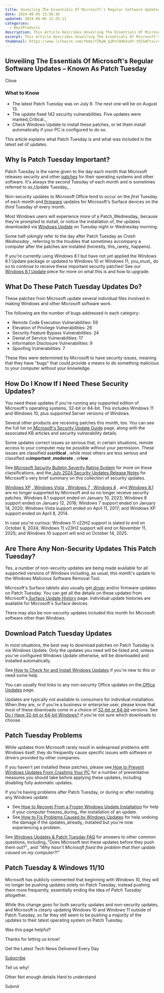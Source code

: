 ```yaml
---
title: Unveiling The Essentials Of Microsoft's Regular Software Updates – Known As Patch Tuesday
date: 2024-08-05 15:56:36
updated: 2024-08-06 12:25:11
categories:
  - BestProducts
description: This Article Describes Unveiling The Essentials Of Microsoft's Regular Software Updates – Known As Patch Tuesday
excerpt: This Article Describes Unveiling The Essentials Of Microsoft's Regular Software Updates – Known As Patch Tuesday
thumbnail: https://www.lifewire.com/thmb/fZAyW_q2RrCH4bIuVh-tO15AFts=/400x300/filters:no_upscale():max_bytes(150000):strip_icc():format(webp)/patch-tuesday-2625783-d6bcf232b3c64fc5958037ad31299bd9.png
---
```


## Unveiling The Essentials Of Microsoft's Regular Software Updates – Known As Patch Tuesday

Close 

###  What to Know

* The latest Patch Tuesday was on July 9\. The next one will be on August 13.
* The update fixed 142 security vulnerabilities. Five updates were marked_Critical._
* Check Windows Update to install these patches, or let them install automatically if your PC is configured to do so.

 This article explains what Patch Tuesday is and what was included in the latest set of updates.  

##  Why Is Patch Tuesday Important? 

 Patch Tuesday is the name given to the day each month that Microsoft releases security and other [ patches](https://www.lifewire.com/what-is-a-patch-2625960) for their operating systems and other software. It's always the second Tuesday of each month and is sometimes referred to as_Update Tuesday_ .

 Non-security updates to Microsoft Office tend to occur on the _first_ Tuesday of each month and[ firmware](https://www.lifewire.com/what-is-firmware-2625881) updates for Microsoft's Surface devices on the _third_ Tuesday of every month.

 Most Windows users will experience more of a Patch_Wednesday_ because they're prompted to install, or notice the installation of, the updates downloaded via [ Windows Update](https://www.lifewire.com/what-is-windows-update-2624597) on Tuesday night or Wednesday morning.

 Some half-jokingly refer to the day after Patch Tuesday as _Crash Wednesday_ , referring to the troubles that sometimes accompany a computer after the patches are installed (honestly, this_rarely_ happens).

 If you're currently using Windows 8.1 but have not yet applied the Windows 8.1 Update package or updated to Windows 10 or Windows 11, you_must_ do so to continue to receive these important security patches! See our [ Windows 8.1 Update](https://www.lifewire.com/windows-8-1-update-2626250) piece for more on what this is and how to upgrade.

##  What Do These Patch Tuesday Updates Do? 

 These patches from Microsoft update several individual files involved in making Windows and other Microsoft software work.

 The following are the number of bugs addressed in each category:  

* Remote Code Execution Vulnerabilities: 59
* Elevation of Privilege Vulnerabilities: 26
* Security Feature Bypass Vulnerabilities: 24
* Denial of Service Vulnerabilities: 17
* Information Disclosure Vulnerabilities: 9
* Spoofing Vulnerabilities: 7

 These files were determined by Microsoft to have security issues, meaning that they have "bugs" that could provide a means to do something malicious to your computer without your knowledge.

##  How Do I Know If I Need These Security Updates? 

 You need these updates if you're running any supported edition of Microsoft's operating systems, 32-bit or 64-bit. This includes Windows 11 and Windows 10, plus supported Server versions of Windows.

 Several other products are receiving patches this month, too. You can see the full list on[ Microsoft's Security Update Guide](https://msrc.microsoft.com/update-guide/en-us) page, along with the associated KB articles and security vulnerability details.

 Some updates correct issues so serious that, in certain situations, remote access to your computer may be possible without your permission. These issues are classified as**critical** , while most others are less serious and classified as**important** ,**moderate** , or**low** .

 See[ Microsoft Security Bulletin Severity Rating System](https://www.lifewire.com/microsoft-security-bulletin-severity-rating-system-2625998) for more on these classifications, and the[ July 2024 Security Updates Release Notes](https://msrc.microsoft.com/update-guide/releaseNote/2024-Jul) for Microsoft's very brief summary on this collection of security updates.

[ Windows XP](https://www.lifewire.com/windows-xp-2626354) ,[ Windows Vista](https://www.lifewire.com/windows-vista-2626311) ,[ Windows 7](https://www.lifewire.com/windows-7-2626265) ,[ Windows 8](https://www.lifewire.com/windows-8-2626235) , and[ Windows 8.1](https://www.lifewire.com/windows-8-1-2626251) are no longer supported by Microsoft and so no longer receive security patches. Windows 8.1 support ended on January 10, 2023; Windows 8 support ended on January 12, 2016; Windows 7 support ended on January 14, 2020; Windows Vista support ended on April 11, 2017; and Windows XP support ended on April 8, 2014.

 In case you're curious: Windows 11 v22H2 support is slated to end on October 8, 2024; Windows 11 v23H2 support will end on November 11, 2025; and Windows 10 support will end on October 14, 2025.

##  Are There Any Non-Security Updates This Patch Tuesday? 

 Yes, a number of non-security updates are being made available for all supported versions of Windows including, as usual, this month's update to the Windows Malicious Software Removal Tool.

 Microsoft's Surface tablets also usually get[ driver](https://www.lifewire.com/what-is-a-device-driver-2625796) and/or firmware updates on Patch Tuesday. You can get all the details on these updates from Microsoft's[ Surface Update History](https://support.microsoft.com/en-us/surface/surface-update-history-6036fff5-edec-c8ec-9796-a5633aac9488) page. Individual update histories are available for Microsoft's Surface devices.

 There may also be non-security updates included this month for Microsoft software other than Windows.

##  Download Patch Tuesday Updates 

 In most situations, the best way to download patches on Patch Tuesday is via Windows Update. Only the updates you need will be listed and, unless you've configured Windows Update otherwise, will be downloaded and installed automatically.

 See[ How to Check for and Install Windows Updates](https://www.lifewire.com/how-to-check-for-install-windows-updates-2624596) if you're new to this or need some help.

 You can usually find links to any non-security Office updates on the[ Office Updates](https://learn.microsoft.com/en-us/officeupdates/) page.

 Updates are typically not available to consumers for individual installation. When they are, or if you're a business or enterprise user, please know that most of these downloads come in a choice of [ 32-bit or 64-bit](https://www.lifewire.com/32-bit-64-bit-2624554) versions. See[ Do I Have 32-bit or 64-bit Windows?](https://www.lifewire.com/am-i-running-a-32-bit-or-64-bit-version-of-windows-2624475) if you're not sure which downloads to choose.

## Patch Tuesday Problems 

 While updates from Microsoft rarely result in widespread problems with Windows itself, they do frequently cause specific issues with software or drivers provided by other companies.

 If you haven't yet installed these patches, please see[ How to Prevent Windows Updates From Crashing Your PC](https://www.lifewire.com/how-to-prevent-windows-updates-from-crashing-your-pc-2625776) for a number of preventative measures you should take before applying these updates, including disabling fully automatic updates.

 If you're having problems after Patch Tuesday, or during or after installing any Windows update:

* See[ How to Recover From a Frozen Windows Update Installation](https://www.lifewire.com/when-windows-update-gets-stuck-or-frozen-2624439) for help if your computer freezes_during_ the installation of an update.
* See[ How to Fix Problems Caused by Windows Updates](https://www.lifewire.com/how-to-fix-problems-caused-by-windows-updates-2625775) for help undoing the damage if the updates_already_ installed but you're now experiencing a problem.

 See[ Windows Updates & Patch Tuesday FAQ](https://www.lifewire.com/windows-updates-patch-tuesday-faq-2625777) for answers to other common questions, including_"Does Microsoft test these updates before they push them out?"_ and _"Why hasn't Microsoft fixed the problem that their update caused on my computer?!"_ 

##  Patch Tuesday & Windows 11/10 

 Microsoft has publicly commented that beginning with Windows 10, they will no longer be pushing updates solely on Patch Tuesday, instead pushing them more frequently, essentially ending the idea of _Patch Tuesday_ altogether.

 While this change goes for both security updates and non-security updates, and Microsoft is clearly updating Windows 10 and Windows 11 outside of Patch Tuesday, so far they still seem to be pushing a majority of the updates to their latest operating system on Patch Tuesday.

Was this page helpful?

Thanks for letting us know!

 Get the Latest Tech News Delivered Every Day

[ Subscribe ](https://www.lifewire.com/#) 

Tell us why!

 Other  Not enough details  Hard to understand 

 Submit 

<ins class="adsbygoogle"
     style="display:block"
     data-ad-format="autorelaxed"
     data-ad-client="ca-pub-7571918770474297"
     data-ad-slot="1223367746"></ins>



<ins class="adsbygoogle"
     style="display:block"
     data-ad-client="ca-pub-7571918770474297"
     data-ad-slot="8358498916"
     data-ad-format="auto"
     data-full-width-responsive="true"></ins>
